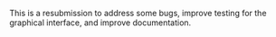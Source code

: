 This is a resubmission to address some bugs, improve testing for the graphical interface, and improve documentation. 

